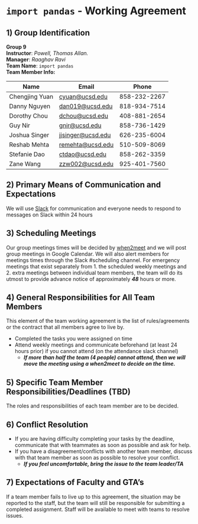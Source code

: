 # `import pandas` - Working Agreement

## 1) Group Identification

  **Group 9**  
  **Instructor**: _Powell, Thomas Allan._   
  **Manager**: _Raaghav Ravi_    
  **Team Name**: `import pandas`      
  **Team Member Info:**  
  
  Name|Email|Phone
  ----|-----|-----
  Chengjing Yuan|cyuan@ucsd.edu|858-232-2267 
  Danny Nguyen|dan019@ucsd.edu|818-934-7514
  Dorothy Chou|dchou@ucsd.edu|408-881-2654
  Guy Nir|gnir@ucsd.edu|858-736-1429
  Joshua Singer|jjsinger@ucsd.edu|626-235-6004
  Reshab Mehta|remehta@ucsd.edu|510-509-8069
  Stefanie Dao|ctdao@ucsd.edu|858-262-3359
  Zane Wang|zzw002@ucsd.edu|925-401-7560

## 2) Primary Means of Communication and Expectations

  We will use [Slack](http://cse110-fa21-group9.slack.com) for communication and everyone needs to respond to messages on Slack within 24 hours  
  
## 3) Scheduling Meetings

  Our group meetings times will be decided by [when2meet](https://www.when2meet.com/?13215422-O6V4p) and we will post group meetings in Google Calendar. 
  We will also alert members for meetings times through the Slack #scheduling channel. For emergency meetings that exist separately from 1. the scheduled weekly meetings and 2. extra meetings between individual team members, the team will do its utmost to provide advance notice of approximately _**48**_ hours or more.
   
## 4) General Responsibilities for All Team Members

  This element of the team working agreement is the list of rules/agreements or the contract that all members agree to live by.  
- Completed the tasks you were assigned on time
- Attend weekly meetings and communicate beforehand (at least 24 hours prior) if you cannot attend (on the attendance slack channel)
     - _**If more than half the team (4 people) cannot attend, then we will move the meeting using a when2meet to decide on the time.**_  

## 5) Specific Team Member Responsibilities/Deadlines (TBD)

  The roles and responsibilities of each team member are to be decided.
  
## 6) Conflict Resolution

- If you are having difficulty completing your tasks by the deadline, communicate that with teammates as soon as possible and ask for help.
- If you have a disagreement/conflicts with another team member, discuss with that team member as soon as possible to resolve your conflict.
     - _**If you feel uncomfortable, bring the issue to the team leader/TA**_

## 7) Expectations of Faculty and GTA’s

If a team member fails to live up to this agreement, the situation may be reported to the staff, but the team will still be responsible for submitting a completed assignment. Staff will be available to meet with teams to resolve issues.
